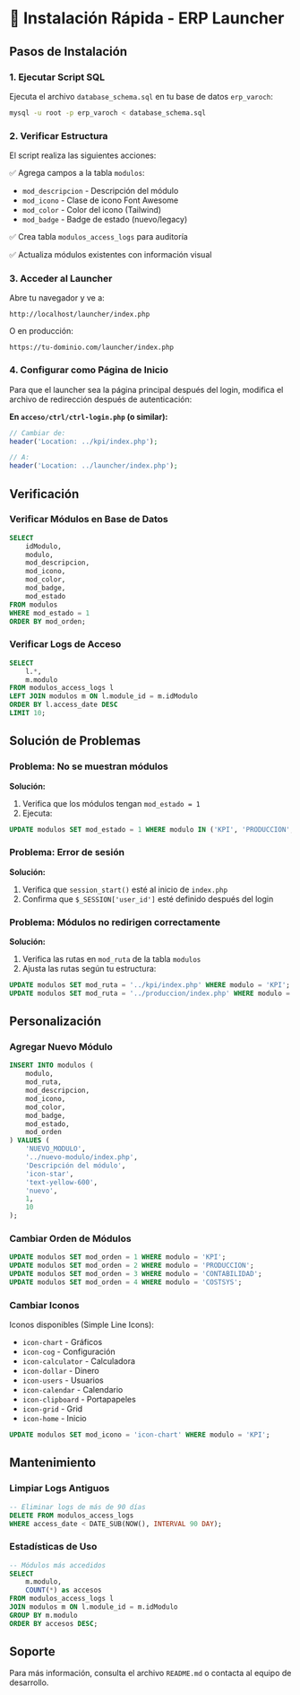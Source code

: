# 🚀 Instalación Rápida - ERP Launcher

## Pasos de Instalación

### 1. Ejecutar Script SQL

Ejecuta el archivo `database_schema.sql` en tu base de datos `erp_varoch`:

```bash
mysql -u root -p erp_varoch < database_schema.sql
```

### 2. Verificar Estructura

El script realiza las siguientes acciones:

✅ Agrega campos a la tabla `modulos`:
- `mod_descripcion` - Descripción del módulo
- `mod_icono` - Clase de icono Font Awesome
- `mod_color` - Color del icono (Tailwind)
- `mod_badge` - Badge de estado (nuevo/legacy)

✅ Crea tabla `modulos_access_logs` para auditoría

✅ Actualiza módulos existentes con información visual

### 3. Acceder al Launcher

Abre tu navegador y ve a:

```
http://localhost/launcher/index.php
```

O en producción:

```
https://tu-dominio.com/launcher/index.php
```

### 4. Configurar como Página de Inicio

Para que el launcher sea la página principal después del login, modifica el archivo de redirección después de autenticación:

**En `acceso/ctrl/ctrl-login.php` (o similar):**

```php
// Cambiar de:
header('Location: ../kpi/index.php');

// A:
header('Location: ../launcher/index.php');
```

## Verificación

### Verificar Módulos en Base de Datos

```sql
SELECT 
    idModulo,
    modulo,
    mod_descripcion,
    mod_icono,
    mod_color,
    mod_badge,
    mod_estado
FROM modulos
WHERE mod_estado = 1
ORDER BY mod_orden;
```

### Verificar Logs de Acceso

```sql
SELECT 
    l.*,
    m.modulo
FROM modulos_access_logs l
LEFT JOIN modulos m ON l.module_id = m.idModulo
ORDER BY l.access_date DESC
LIMIT 10;
```

## Solución de Problemas

### Problema: No se muestran módulos

**Solución:**
1. Verifica que los módulos tengan `mod_estado = 1`
2. Ejecuta:
```sql
UPDATE modulos SET mod_estado = 1 WHERE modulo IN ('KPI', 'PRODUCCION', 'CONTABILIDAD', 'COSTSYS');
```

### Problema: Error de sesión

**Solución:**
1. Verifica que `session_start()` esté al inicio de `index.php`
2. Confirma que `$_SESSION['user_id']` esté definido después del login

### Problema: Módulos no redirigen correctamente

**Solución:**
1. Verifica las rutas en `mod_ruta` de la tabla `modulos`
2. Ajusta las rutas según tu estructura:
```sql
UPDATE modulos SET mod_ruta = '../kpi/index.php' WHERE modulo = 'KPI';
UPDATE modulos SET mod_ruta = '../produccion/index.php' WHERE modulo = 'PRODUCCION';
```

## Personalización

### Agregar Nuevo Módulo

```sql
INSERT INTO modulos (
    modulo, 
    mod_ruta, 
    mod_descripcion, 
    mod_icono, 
    mod_color, 
    mod_badge, 
    mod_estado, 
    mod_orden
) VALUES (
    'NUEVO_MODULO',
    '../nuevo-modulo/index.php',
    'Descripción del módulo',
    'icon-star',
    'text-yellow-600',
    'nuevo',
    1,
    10
);
```

### Cambiar Orden de Módulos

```sql
UPDATE modulos SET mod_orden = 1 WHERE modulo = 'KPI';
UPDATE modulos SET mod_orden = 2 WHERE modulo = 'PRODUCCION';
UPDATE modulos SET mod_orden = 3 WHERE modulo = 'CONTABILIDAD';
UPDATE modulos SET mod_orden = 4 WHERE modulo = 'COSTSYS';
```

### Cambiar Iconos

Iconos disponibles (Simple Line Icons):
- `icon-chart` - Gráficos
- `icon-cog` - Configuración
- `icon-calculator` - Calculadora
- `icon-dollar` - Dinero
- `icon-users` - Usuarios
- `icon-calendar` - Calendario
- `icon-clipboard` - Portapapeles
- `icon-grid` - Grid
- `icon-home` - Inicio

```sql
UPDATE modulos SET mod_icono = 'icon-chart' WHERE modulo = 'KPI';
```

## Mantenimiento

### Limpiar Logs Antiguos

```sql
-- Eliminar logs de más de 90 días
DELETE FROM modulos_access_logs 
WHERE access_date < DATE_SUB(NOW(), INTERVAL 90 DAY);
```

### Estadísticas de Uso

```sql
-- Módulos más accedidos
SELECT 
    m.modulo,
    COUNT(*) as accesos
FROM modulos_access_logs l
JOIN modulos m ON l.module_id = m.idModulo
GROUP BY m.modulo
ORDER BY accesos DESC;
```

## Soporte

Para más información, consulta el archivo `README.md` o contacta al equipo de desarrollo.
